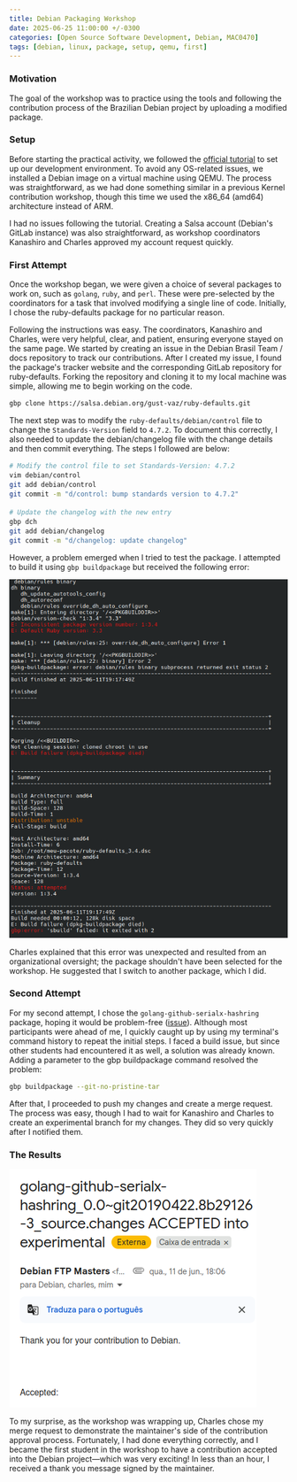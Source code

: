 ```yaml
---
title: Debian Packaging Workshop
date: 2025-06-25 11:00:00 +/-0300
categories: [Open Source Software Development, Debian, MAC0470]
tags: [debian, linux, package, setup, qemu, first]
---
```


### Motivation

The goal of the workshop was to practice using the tools and following the contribution process of the Brazilian Debian project by uploading a modified package.

### Setup

Before starting the practical activity, we followed the [official tutorial](https://debianbrasil.org.br/pt-br/empacotamento/configurando-seu-ambiente) to set up our development environment. To avoid any OS-related issues, we installed a Debian image on a virtual machine using QEMU. The process was straightforward, as we had done something similar in a previous Kernel contribution workshop, though this time we used the x86_64 (amd64) architecture instead of ARM.

I had no issues following the tutorial. Creating a Salsa account (Debian's GitLab instance) was also straightforward, as workshop coordinators Kanashiro and Charles approved my account request quickly.

### First Attempt

Once the workshop began, we were given a choice of several packages to work on, such as `golang`, `ruby`, and `perl`. These were pre-selected by the coordinators for a task that involved modifying a single line of code. Initially, I chose the ruby-defaults package for no particular reason.

Following the instructions was easy. The coordinators, Kanashiro and Charles, were very helpful, clear, and patient, ensuring everyone stayed on the same page. We started by creating an issue in the Debian Brasil Team / docs repository to track our contributions. After I created my issue, I found the package's tracker website and the corresponding GitLab repository for ruby-defaults. Forking the repository and cloning it to my local machine was simple, allowing me to begin working on the code.

```bash
gbp clone https://salsa.debian.org/gust-vaz/ruby-defaults.git
```

The next step was to modify the `ruby-defaults/debian/control` file to change the `Standards-Version` field to `4.7.2`. To document this correctly, I also needed to update the debian/changelog file with the change details and then commit everything. The steps I followed are below:

```bash
# Modify the control file to set Standards-Version: 4.7.2
vim debian/control
git add debian/control
git commit -m "d/control: bump standards version to 4.7.2"

# Update the changelog with the new entry
gbp dch
git add debian/changelog
git commit -m "d/changelog: update changelog"
```
However, a problem emerged when I tried to test the package. I attempted to build it using `gbp buildpackage` but received the following error:

![](../assets/img/ruby-problem.png)

Charles explained that this error was unexpected and resulted from an organizational oversight; the package shouldn't have been selected for the workshop. He suggested that I switch to another package, which I did.

### Second Attempt

For my second attempt, I chose the `golang-github-serialx-hashring` package, hoping it would be problem-free ([issue](https://salsa.debian.org/debian-brasil-team/docs/-/issues/517)). Although most participants were ahead of me, I quickly caught up by using my terminal's command history to repeat the initial steps. I faced a build issue, but since other students had encountered it as well, a solution was already known. Adding a parameter to the gbp buildpackage command resolved the problem:


```bash
gbp buildpackage --git-no-pristine-tar
```

After that, I proceeded to push my changes and create a merge request. The process was easy, though I had to wait for Kanashiro and Charles to create an experimental branch for my changes. They did so very quickly after I notified them.

### The Results

![](../assets/img/thanks-debian.png)

To my surprise, as the workshop was wrapping up, Charles chose my merge request to demonstrate the maintainer's side of the contribution approval process. Fortunately, I had done everything correctly, and I became the first student in the workshop to have a contribution accepted into the Debian project—which was very exciting! In less than an hour, I received a thank you message signed by the maintainer.

